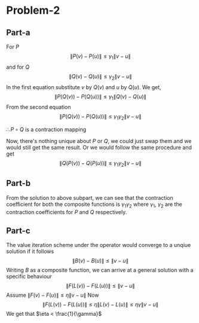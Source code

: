 # Problem-2
## Part-a
For $P$
$$\lVert P(v)-P(u) \rVert \leq \gamma_1\lVert v-u \rVert$$
and for $Q$
$$\lVert Q(v)-Q(u) \rVert \leq \gamma_2\lVert v-u \rVert$$
In the first equation substitute $v$ by $Q(v)$ and $u$ by $Q(u)$. We get,
$$\lVert P(Q(v))-P(Q(u)) \rVert \leq \gamma_1\lVert Q(v)-Q(u) \rVert$$
From the second equation
$$\lVert P(Q(v))-P(Q(u)) \rVert \leq \gamma_1\gamma_2\lVert v-u \rVert$$

$\therefore\, P\circ Q$ is a contraction mapping

Now, there's nothing unique about $P$ or $Q$, we could just swap them and we would still get the same result. Or we would follow the same procedure and get 
$$\lVert Q(P(v))-Q(P(u)) \rVert \leq \gamma_1\gamma_2\lVert v-u \rVert$$

## Part-b
From the solution to above subpart, we can see that the contraction coefficient for both the composite functions is $\gamma_1\gamma_2$ where $\gamma_1$, $\gamma_2$ are the contraction coefficients for $P$ and $Q$ respectively.

## Part-c
The value iteration scheme under the operator would converge to a unqiue solution if it follows
$$\lVert B(v)-B(u)\rVert \leq \lVert v-u\rVert$$
Writing $B$ as a composite function, we can arrive at a general solution with a specific behaviour
$$\lVert F(L(v)) - F(L(u))\rVert \leq \lVert v-u\rVert$$
Assume $\lVert F(v) - F(u)\rVert \leq \eta \lVert v-u\rVert$
Now
$$\lVert F(L(v)) - F(L(u))\rVert \leq \eta\lVert L(v)-L(u)\rVert \leq \eta\gamma \lVert v-u\rVert$$
We get that $\eta < \frac{1}{\gamma}$